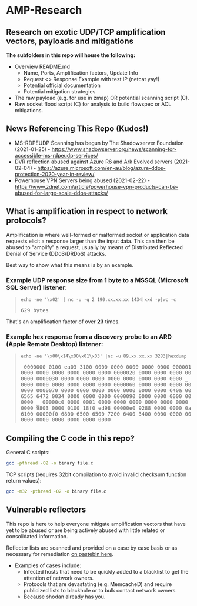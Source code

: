 # AMP-Research

## Research on exotic UDP/TCP amplification vectors, payloads and mitigations

**The subfolders in this repo will house the following:**

* Overview README.md
  * Name, Ports, Amplification factors, Update Info
  * Request <> Response Example with test IP (netcat yay!)
  * Potential official documentation
  * Potential mitigation strategies
* The raw payload (e.g. for use in zmap) OR potential scanning script (C).
* Raw socket flood script (C) for analysis to build flowspec or ACL mitigations.

## News Referencing This Repo (Kudos!)

* MS-RDPEUDP Scanning has begun by The Shadowserver Foundation (2021-01-25) - <https://www.shadowserver.org/news/scanning-for-accessible-ms-rdpeudp-services/>
* DVR reflection abused against Azure R6 and Ark Evolved servers (2021-02-04) - <https://azure.microsoft.com/en-au/blog/azure-ddos-protection-2020-year-in-review/>
* Powerhouse VPN Servers being abused (2021-02-22) - <https://www.zdnet.com/article/powerhouse-vpn-products-can-be-abused-for-large-scale-ddos-attacks/> 

## What is amplification in respect to network protocols?

Amplification is where well-formed or malformed socket or application data requests elicit a response larger than the input data. This can then be abused to "amplify" a request, usually by means of Distributed Reflected Denial of Service (DDoS/DRDoS) attacks.

Best way to show what this means is by an example.

### Example UDP response size from **1 byte** to a MSSQL (Microsoft SQL Server) listener:

> `echo -ne '\x02' | nc -u -q 2 190.xx.xx.xx 1434|xxd -p|wc -c`
	<pre>629 bytes</pre>

That's an amplification factor of over **23** times.

### Example hex response from a discovery probe to an ARD (Apple Remote Desktop) listener:

> `echo -ne '\x00\x14\x00\x01\x03' |nc -u 89.xx.xx.xx 3283|hexdump`
    <pre>
	0000000 0100 ea03 3100 0000 0000 0000 0000 0000
	0000010 0000 0000 0000 0000 0000 0000 0000 0000
	0000020 0000 0000 0000 0000 0100 0000 0000 0000
	0000030 0000 0000 0000 0000 0000 0000 0000 0000
	_
	0000050 0000 1200 0000 0000 0000 0000 0000 0000
	0000060 0000 0000 0000 0000 0000 0000 0000 0000
	0000070 0000 0000 0000 0000 0000 0000 0000 640a
	0000080 7461 6861 6565 6472 0034 0000 0000 0000
	0000090 0000 0000 0000 0000 0000 0000 0000 0000
	_
	00000c0 0000 0001 0000 0000 0000 0000 0000 0000
	00000d0 0000 0000 0000 9803 0000 0100 18f0 ed98
	00000e0 9288 0000 0000 0a00 6400 6100 7400 6100
	00000f0 6800 6500 6500 7200 6400 3400 0000 0000
	0000100 0000 0000 0000 0000 0000 0000 0000 0000
	</pre>

## Compiling the C code in this repo?

General C scripts:

```bash
gcc -pthread -O2 -o binary file.c
```

TCP scripts (requires 32bit compilation to avoid invalid checksum function return values):

```bash
gcc -m32 -pthread -O2 -o binary file.c
```

## Vulnerable reflectors

This repo is here to help everyone mitigate amplification vectors that have yet to be abused or are being actively abused with little related or consolidated information.

Reflector lists are scanned and provided on a case by case basis or as necessary for remediation [on pastebin here](https://pastebin.com/u/Phenomite/1/6WuyRz1m).

* Examples of cases include:
  * Infected hosts that need to be quickly added to a blacklist to get the attention of network owners.
  * Protocols that are devastating (e.g. MemcacheD) and require publicized lists to blackhole or to bulk contact network owners.
  * Because shodan already has you.
